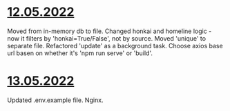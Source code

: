 # [12.05.2022](https://github.com/MorganTwoZero/pictures_scraper/commit/97efbf3fa5be7b1c154a55558a8ff05aba88fa14)
Moved from in-memory db to file. Changed honkai and homeline logic - now it filters by 'honkai=True/False', not by source. Moved 'unique' to separate file. Refactored 'update' as a background task. Choose axios base url basen on whether it's 'npm run serve' or 'build'.

# [13.05.2022](https://github.com/MorganTwoZero/pictures_scraper/commit/8a04af36dac611424e64d37f85a11f6854e4e3eb)
Updated .env.example file. Nginx.